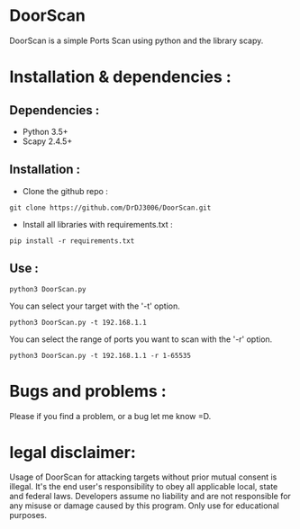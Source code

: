 

# DoorScan

DoorScan is a simple Ports Scan using python and the library scapy.


# Installation & dependencies :

## Dependencies :
- Python 3.5+
- Scapy 2.4.5+

## Installation :

- Clone the github repo : 
```
git clone https://github.com/DrDJ3006/DoorScan.git
```
- Install all libraries with requirements.txt : 
```
pip install -r requirements.txt
```
## Use :
```
python3 DoorScan.py
```
You can select your target with the '-t' option.
```
python3 DoorScan.py -t 192.168.1.1
```
You can select the range of ports you want to scan with the '-r' option.
```
python3 DoorScan.py -t 192.168.1.1 -r 1-65535
```

# Bugs and problems : 
Please if you find a problem, or a bug let me know =D.
# legal disclaimer:
Usage of DoorScan for attacking targets without prior mutual consent is illegal. 
It's the end user's responsibility to obey all applicable local, state and federal laws. Developers assume no liability and are not responsible for any misuse or damage caused by this program. 
Only use for educational purposes.
